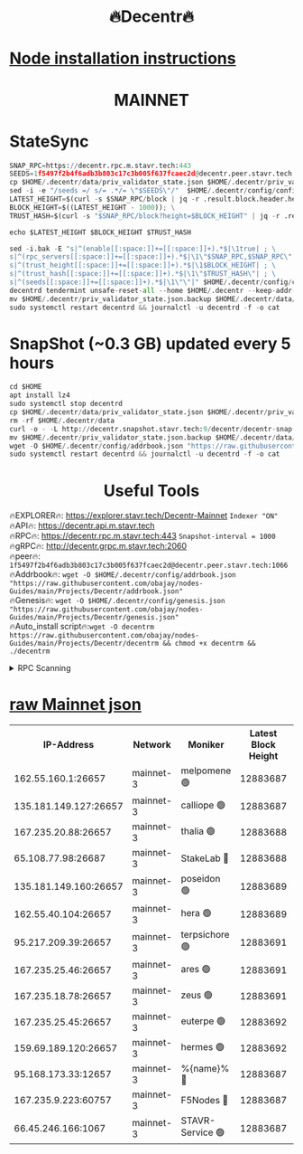 <h1 align="center"> 🔥Decentr🔥</h1>

[Node installation instructions](https://github.com/obajay/nodes-Guides/tree/main/Projects/Decentr)
=
<h1 align="center"> MAINNET</h1>

# StateSync
```python
SNAP_RPC=https://decentr.rpc.m.stavr.tech:443
SEEDS=1f5497f2b4f6adb3b803c17c3b005f637fcaec2d@decentr.peer.stavr.tech:1066
cp $HOME/.decentr/data/priv_validator_state.json $HOME/.decentr/priv_validator_state.json.backup
sed -i -e "/seeds =/ s/= .*/= \"$SEEDS\"/"  $HOME/.decentr/config/config.toml
LATEST_HEIGHT=$(curl -s $SNAP_RPC/block | jq -r .result.block.header.height); \
BLOCK_HEIGHT=$((LATEST_HEIGHT - 1000)); \
TRUST_HASH=$(curl -s "$SNAP_RPC/block?height=$BLOCK_HEIGHT" | jq -r .result.block_id.hash)

echo $LATEST_HEIGHT $BLOCK_HEIGHT $TRUST_HASH

sed -i.bak -E "s|^(enable[[:space:]]+=[[:space:]]+).*$|\1true| ; \
s|^(rpc_servers[[:space:]]+=[[:space:]]+).*$|\1\"$SNAP_RPC,$SNAP_RPC\"| ; \
s|^(trust_height[[:space:]]+=[[:space:]]+).*$|\1$BLOCK_HEIGHT| ; \
s|^(trust_hash[[:space:]]+=[[:space:]]+).*$|\1\"$TRUST_HASH\"| ; \
s|^(seeds[[:space:]]+=[[:space:]]+).*$|\1\"\"|" $HOME/.decentr/config/config.toml
decentrd tendermint unsafe-reset-all --home $HOME/.decentr --keep-addr-book
mv $HOME/.decentr/priv_validator_state.json.backup $HOME/.decentr/data/priv_validator_state.json
sudo systemctl restart decentrd && journalctl -u decentrd -f -o cat
```
# SnapShot (~0.3 GB) updated every 5 hours
```python
cd $HOME
apt install lz4
sudo systemctl stop decentrd
cp $HOME/.decentr/data/priv_validator_state.json $HOME/.decentr/priv_validator_state.json.backup
rm -rf $HOME/.decentr/data
curl -o - -L http://decentr.snapshot.stavr.tech:9/decentr/decentr-snap.tar.lz4 | lz4 -c -d - | tar -x -C $HOME/.decentr --strip-components 2
mv $HOME/.decentr/priv_validator_state.json.backup $HOME/.decentr/data/priv_validator_state.json
wget -O $HOME/.decentr/config/addrbook.json "https://raw.githubusercontent.com/obajay/nodes-Guides/main/Projects/Decentr/addrbook.json"
sudo systemctl restart decentrd && journalctl -u decentrd -f -o cat
```

 <h1 align="center"> Useful Tools</h1>

🔥EXPLORER🔥:     https://explorer.stavr.tech/Decentr-Mainnet        `Indexer "ON"` \
🔥API🔥:          https://decentr.api.m.stavr.tech \
🔥RPC🔥:          https://decentr.rpc.m.stavr.tech:443              `Snapshot-interval = 1000` \
🔥gRPC🔥:         http://decentr.grpc.m.stavr.tech:2060 \
🔥peer🔥:         `1f5497f2b4f6adb3b803c17c3b005f637fcaec2d@decentr.peer.stavr.tech:1066` \
🔥Addrbook🔥:  `wget -O $HOME/.decentr/config/addrbook.json "https://raw.githubusercontent.com/obajay/nodes-Guides/main/Projects/Decentr/addrbook.json"` \
🔥Genesis🔥:  `wget -O $HOME/.decentr/config/genesis.json "https://raw.githubusercontent.com/obajay/nodes-Guides/main/Projects/Decentr/genesis.json"` \
🔥Auto_install script🔥:`wget -O decentrm https://raw.githubusercontent.com/obajay/nodes-Guides/main/Projects/Decentr/decentrm && chmod +x decentrm && ./decentrm`

<details>
<summary>RPC Scanning</summary>

<h2 align="center"> We scan nodes in real time every 4 hours. And we provide the final result of RPC endpoints.
We cannot influence the operation of these nodes in any way. </h2>


```python
If Voting Power is higher than 0 --> then the Node is a validator of the network and may be subject to attack and be a potential threat to the chain.
```
```python
We marked such validators with a red symbol
```

</details>

[raw Mainnet json](https://rpc-check.decentrm.stavr.tech/decentrm/rpc-decentrm-result.json)
=



<table><tr><th>IP-Address</th><th>Network</th><th>Moniker</th><th>Latest Block Height</th><th>Earliest Block Height</th><th>Catching Up</th><th>Tx Index</th><th>Voting Power</th><th>Scan Time</th></tr><tr><td>162.55.160.1:26657</td><td>mainnet-3</td><td>melpomene 🟢</td><td>12883687</td><td>1688950</td><td>False</td><td>on</td><td>0</td><td>2024-02-14T09:14:06.055444197UTC</td></tr><tr><td>135.181.149.127:26657</td><td>mainnet-3</td><td>calliope 🟢</td><td>12883687</td><td>1688950</td><td>False</td><td>on</td><td>0</td><td>2024-02-14T09:14:08.543044945UTC</td></tr><tr><td>167.235.20.88:26657</td><td>mainnet-3</td><td>thalia 🟢</td><td>12883688</td><td>1688950</td><td>False</td><td>on</td><td>0</td><td>2024-02-14T09:14:14.312982923UTC</td></tr><tr><td>65.108.77.98:26687</td><td>mainnet-3</td><td>StakeLab 🔴</td><td>12883688</td><td>1688950</td><td>False</td><td>on</td><td>5444417</td><td>2024-02-14T09:14:14.634021415UTC</td></tr><tr><td>135.181.149.160:26657</td><td>mainnet-3</td><td>poseidon 🟢</td><td>12883689</td><td>1688950</td><td>False</td><td>on</td><td>0</td><td>2024-02-14T09:14:19.448641895UTC</td></tr><tr><td>162.55.40.104:26657</td><td>mainnet-3</td><td>hera 🟢</td><td>12883689</td><td>1688950</td><td>False</td><td>on</td><td>0</td><td>2024-02-14T09:14:21.745244852UTC</td></tr><tr><td>95.217.209.39:26657</td><td>mainnet-3</td><td>terpsichore 🟢</td><td>12883691</td><td>1688950</td><td>False</td><td>on</td><td>0</td><td>2024-02-14T09:14:28.266217851UTC</td></tr><tr><td>167.235.25.46:26657</td><td>mainnet-3</td><td>ares 🟢</td><td>12883691</td><td>1688950</td><td>False</td><td>on</td><td>0</td><td>2024-02-14T09:14:30.586537522UTC</td></tr><tr><td>167.235.18.78:26657</td><td>mainnet-3</td><td>zeus 🟢</td><td>12883691</td><td>1688950</td><td>False</td><td>on</td><td>0</td><td>2024-02-14T09:14:32.908303346UTC</td></tr><tr><td>167.235.25.45:26657</td><td>mainnet-3</td><td>euterpe 🟢</td><td>12883692</td><td>1688950</td><td>False</td><td>on</td><td>0</td><td>2024-02-14T09:14:35.171424231UTC</td></tr><tr><td>159.69.189.120:26657</td><td>mainnet-3</td><td>hermes 🟢</td><td>12883692</td><td>1688950</td><td>False</td><td>on</td><td>0</td><td>2024-02-14T09:14:37.458205392UTC</td></tr><tr><td>95.168.173.33:12657</td><td>mainnet-3</td><td>%{name}% 🔴</td><td>12883687</td><td>8964001</td><td>False</td><td>on</td><td>4263768</td><td>2024-02-14T09:14:09.716482102UTC</td></tr><tr><td>167.235.9.223:60757</td><td>mainnet-3</td><td>F5Nodes 🔴</td><td>12883687</td><td>12380001</td><td>False</td><td>off</td><td>562</td><td>2024-02-14T09:14:09.986358501UTC</td></tr><tr><td>66.45.246.166:1067</td><td>mainnet-3</td><td>STAVR-Service 🟢</td><td>12883687</td><td>12881001</td><td>False</td><td>on</td><td>0</td><td>2024-02-14T09:14:09.215979775UTC</td></tr></table>
